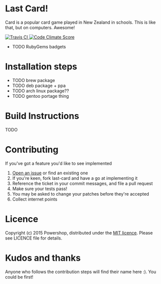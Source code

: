 Last Card!
========================================

Card is a popular card game played in New Zealand in schools. This is like
that, but on computers. Awesome!

[
  ![Travis CI](https://travis-ci.org/theflimflam/last-card.svg?branch=master)
](https://travis-ci.org/theflimflam/last-card)
[
  ![Code Climate Score](https://d3s6mut3hikguw.cloudfront.net/github/theflimflam/last-card/badges/gpa.svg) 
](https://codeclimate.com/github/theflimflam/last-card)

* TODO RubyGems badgets

Installation steps
========================================

* TODO brew package
* TODO deb package + ppa
* TODO arch linux package??
* TODO gentoo portage thing

Build Instructions
========================================

TODO

Contributing
========================================

If you've got a feature you'd like to see implemented

1. [Open an issue][1] or find an existing one
2. If you're keen, fork last-card and have a go at implementing it
3. Reference the ticket in your commit messages, and file a pull request
4. Make sure your tests pass!
4. You may be asked to change your patches before they're accepted
5. Collect internet points

  [1]: https://github.com/theflimflam/last-card/issues

Licence
========================================

Copyright (c) 2015 Powershop, distributed under the
[MIT&nbsp;licence][2]. Please see LICENCE file
for details.

  [2]: https://en.wikipedia.org/wiki/MIT_License

Kudos and thanks
========================================

Anyone who follows the contribution steps will find their name here :). You
could be first!
